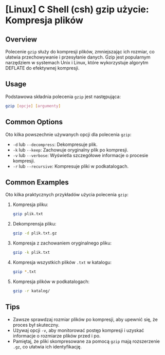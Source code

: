 # [Linux] C Shell (csh) gzip użycie: Kompresja plików

## Overview
Polecenie `gzip` służy do kompresji plików, zmniejszając ich rozmiar, co ułatwia przechowywanie i przesyłanie danych. Gzip jest popularnym narzędziem w systemach Unix i Linux, które wykorzystuje algorytm DEFLATE do efektywnej kompresji.

## Usage
Podstawowa składnia polecenia `gzip` jest następująca:

```bash
gzip [opcje] [argumenty]
```

## Common Options
Oto kilka powszechnie używanych opcji dla polecenia `gzip`:

- `-d` lub `--decompress`: Dekompresuje plik.
- `-k` lub `--keep`: Zachowuje oryginalny plik po kompresji.
- `-v` lub `--verbose`: Wyświetla szczegółowe informacje o procesie kompresji.
- `-r` lub `--recursive`: Kompresuje pliki w podkatalogach.

## Common Examples
Oto kilka praktycznych przykładów użycia polecenia `gzip`:

1. Kompresja pliku:
   ```bash
   gzip plik.txt
   ```

2. Dekomprensja pliku:
   ```bash
   gzip -d plik.txt.gz
   ```

3. Kompresja z zachowaniem oryginalnego pliku:
   ```bash
   gzip -k plik.txt
   ```

4. Kompresja wszystkich plików `.txt` w katalogu:
   ```bash
   gzip *.txt
   ```

5. Kompresja plików w podkatalogach:
   ```bash
   gzip -r katalog/
   ```

## Tips
- Zawsze sprawdzaj rozmiar plików po kompresji, aby upewnić się, że proces był skuteczny.
- Używaj opcji `-v`, aby monitorować postęp kompresji i uzyskać informacje o rozmiarze plików przed i po.
- Pamiętaj, że pliki skompresowane za pomocą `gzip` mają rozszerzenie `.gz`, co ułatwia ich identyfikację.